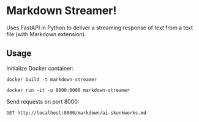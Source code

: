 # Markdown Streamer!

Uses FastAPI in Python to deliver a streaming response of text from a text file (with Markdown extension).

## Usage

Initialize Docker container:

`docker build -t markdown-streamer`

`docker run -it -p 8000:8000 markdown-streamer`

Send requests on port 8000:

`GET http://localhost:8000/markdown/ai-skunkworks.md`
